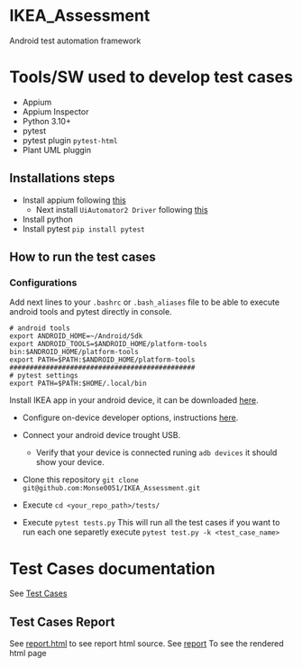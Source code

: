 # IKEA_Assessment
Android test automation framework

# Tools/SW used to develop test cases
* Appium
* Appium Inspector
* Python 3.10+
* pytest
* pytest plugin `pytest-html`
* Plant UML pluggin

## Installations steps
* Install appium following [this](https://appium.io/docs/en/latest/quickstart/install/)
  * Next install `UiAutomator2 Driver` following [this](https://appium.io/docs/en/latest/quickstart/uiauto2-driver/)
* Install python
* Install pytest `pip install pytest`

## How to run the test cases
### Configurations
Add next lines to your `.bashrc` or `.bash_aliases` file to be able to execute android tools and pytest directly in console. 
```
# android tools
export ANDROID_HOME=~/Android/Sdk
export ANDROID_TOOLS=$ANDROID_HOME/platform-tools
bin:$ANDROID_HOME/platform-tools
export PATH=$PATH:$ANDROID_HOME/platform-tools
##############################################
# pytest settings
export PATH=$PATH:$HOME/.local/bin
```
Install IKEA app in your android device, it can be downloaded [here](https://play.google.com/store/apps/details?id=com.ikea.inter.homesmart.system2&pcampaignid=web_share).

* Configure on-device developer options, instructions [here](https://developer.android.com/studio/debug/dev-options).

* Connect your android device trought USB.
    * Verify that your device is connected runing `adb devices` it should show your device.

* Clone this repository `git clone git@github.com:Monse0051/IKEA_Assessment.git`

* Execute `cd <your_repo_path>/tests/`

* Execute `pytest tests.py` This will run all the test cases if you want to run each one separetly execute `pytest test.py -k <test_case_name>` 


# Test Cases documentation
See [Test Cases](./docs/test_cases.md)

## Test Cases Report

See [report.html](./tests/logs/report.html) to see report html source.
See [report](https://html-preview.github.io/?url=https://github.com/Monse0051/IKEA_Assessment/blob/main/tests/logs/report.html) To see the rendered html page
